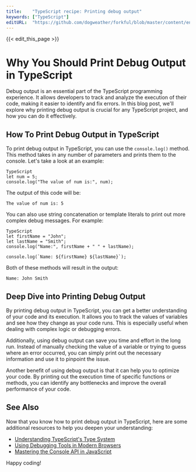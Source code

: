 ```yaml
---
title:    "TypeScript recipe: Printing debug output"
keywords: ["TypeScript"]
editURL:  "https://github.com/dogweather/forkful/blob/master/content/en/typescript/printing-debug-output.md"
---
```


{{< edit_this_page >}}

# Why You Should Print Debug Output in TypeScript

Debug output is an essential part of the TypeScript programming experience. It allows developers to track and analyze the execution of their code, making it easier to identify and fix errors. In this blog post, we'll explore why printing debug output is crucial for any TypeScript project, and how you can do it effectively.

## How To Print Debug Output in TypeScript

To print debug output in TypeScript, you can use the `console.log()` method. This method takes in any number of parameters and prints them to the console. Let's take a look at an example:

```
TypeScript
let num = 5;
console.log("The value of num is:", num);
```

The output of this code will be:
```
The value of num is: 5
```

You can also use string concatenation or template literals to print out more complex debug messages. For example:

```
TypeScript
let firstName = "John";
let lastName = "Smith";
console.log("Name:", firstName + " " + lastName);

console.log(`Name: ${firstName} ${lastName}`);
```

Both of these methods will result in the output:
```
Name: John Smith
```

## Deep Dive into Printing Debug Output

By printing debug output in TypeScript, you can get a better understanding of your code and its execution. It allows you to track the values of variables and see how they change as your code runs. This is especially useful when dealing with complex logic or debugging errors.

Additionally, using debug output can save you time and effort in the long run. Instead of manually checking the value of a variable or trying to guess where an error occurred, you can simply print out the necessary information and use it to pinpoint the issue.

Another benefit of using debug output is that it can help you to optimize your code. By printing out the execution time of specific functions or methods, you can identify any bottlenecks and improve the overall performance of your code.

## See Also

Now that you know how to print debug output in TypeScript, here are some additional resources to help you deepen your understanding:

- [Understanding TypeScript's Type System](https://www.typescriptlang.org/docs/handbook/type-system.html)
- [Using Debugging Tools in Modern Browsers](https://developers.google.com/web/tools/chrome-devtools/javascript)
- [Mastering the Console API in JavaScript](https://blog.bitsrc.io/mastering-the-javascript-console-object-b278e26276f
)

Happy coding!